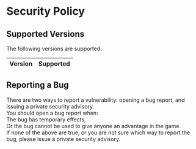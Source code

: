 # Security Policy
## Supported Versions
The following versions are supported:  
  
| Version | Supported          |
| ------- | ------------------ |

## Reporting a Bug
There are two ways to report a vulnerability: opening a bug report, and issuing a private security advisory.  
You should open a bug report when:  
The bug has temporary effects,  
Or the bug cannot be used to give anyone an advantage in the game.  
If none of the above are true, or you are not sure which way to report the bug, please issue a private security advisory.
